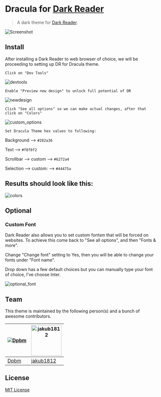 # Dracula for [Dark Reader](https://darkreader.org/)

> A dark theme for [Dark Reader](https://darkreader.org/).

![Screenshot](./screenshot.png)

## Install

After installing a Dark Reader to web browser of choice, we will be proceeding to setting up DR for Dracula theme.

    Click on "Dev Tools"

![devtools](./assets/devtools.png)

    Enable "Preview new design" to unlock full potential of DR
![newdesign](./assets/newdesign.png)


    Click "See all options" so we can make actual changes, after that click on "Colors"

![custom_options](./assets/custom_options.png)

    Set Dracula Theme hex values to following:


Background --> `#282a36`


Text --> `#f8f8f2`


Scrollbar --> custom --> `#6272a4`


Selection --> custom: --> `#44475a`
<h2>Results should look like this:</h2>

![colors](./assets/colors.png)

## Optional
### Custom Font
Dark Reader also allows you to set custom fontsm that will be forced on websites.
To achieve this come back to "See all options", and then "Fonts & more".

Change "Change font" setting to Yes, then you will be able to change your fonts under "Font name".

Drop down has a few default choices but you can manually type your font of choice, I've choose Inter.


![optional_font](./assets/optional_custom_font.png)




## Team

This theme is maintained by the following person(s) and a bunch of awesome contributors.

| [![Dpbm](https://github.com/Dpbm.png?size=100)](https://github.com/Dpbm) | [<img alt="jakub1812" src="https://github.com/jakub1812.png" width=100px>](https://github.com/jakub1812) |
| ------------------------------------------------------------------------ | -------------------------------------------------------------------------------------------------------- |
| [Dpbm](https://github.com/Dpbm)                                          | [jakub1812](https://github.com/jakub1812)                                                                |


## License

[MIT License](./LICENSE)
